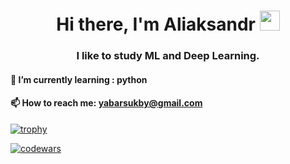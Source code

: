 

<h1 align="center">Hi there, I'm Aliaksandr</a> 
<img src="https://github.com/blackcater/blackcater/raw/main/images/Hi.gif" height="32"/></h1>
<h3 align="center">I like to study ML and Deep Learning.</h3>



#### 🌱 I’m currently learning : python
#### 📫 How to reach me: yabarsukby@gmail.com


[![trophy](https://github-profile-trophy.vercel.app/?username=Aliaksandr-Borsuk)](https://github.com/ryo-ma/github-profile-trophy)


[![codewars](https://www.codewars.com/users/Aliaksandr-Borsuk/badges/small)](https://www.codewars.com/users/Aliaksandr-Borsuk) 
